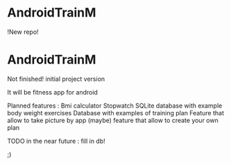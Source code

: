 # AndroidTrainM
!New repo!

# AndroidTrainM

Not finished! initial project version

It will be fitness app for android 

Planned features :
Bmi calculator
Stopwatch
SQLite database with example body weight exercises
Database with examples of training plan 
Feature that allow to take picture by app
(maybe) feature that allow to create your own plan 

TODO in the near future : fill in db!


;)
